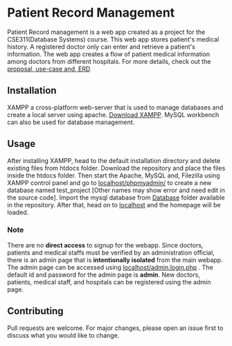 # Patient Record Management

Patient Record management is a web app created as a project for the CSE311(Database Systems) course. This web app stores patient's medical history. A registered doctor only can enter and retrieve a patient's information. The web app creates a flow of patient medical information among doctors from different hospitals. For more details, check out the [proposal, use-case and, ERD ](Report-UseCase-Erd)

## Installation

XAMPP a cross-platform web-server that is used to manage databases and create a local server using apache. [Download XAMPP](https://www.apachefriends.org/index.html). MySQL workbench can also be used for database management.

## Usage
After installing XAMPP, head to the default installation directory and delete existing files from htdocs folder. Download the repository and place the files inside the htdocs folder. Then start the Apache, MySQL and, Filezilla using XAMPP control panel and go to [localhost/phpmyadmin/](http://localhost/phpmyadmin/) to create a new database named test_project [Other names may show error and need edit in the source code]. Import the mysql database from [Database](Database) folder available in the repository. After that, head on to [localhost](http://localhost/) and the homepage will be loaded.

### Note
There are no **direct access** to signup for the webapp. Since doctors, patients and medical staffs must be verified by an administration official, there is an admin page that is **intentionally isolated** from the main webapp. The admin page can be accessed using [localhost/admin.login.php](http://localhost/admin.login.php) . The default id and password for the admin page is **admin**. New doctors, patients, medical staff, and hospitals can be registered using the admin page.


## Contributing
Pull requests are welcome. For major changes, please open an issue first to discuss what you would like to change.
